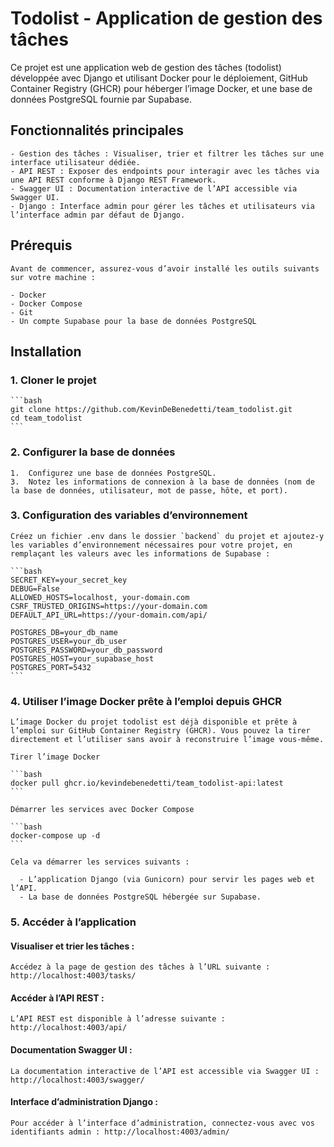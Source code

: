 # Todolist - Application de gestion des tâches
 
Ce projet est une application web de gestion des tâches (todolist) développée avec Django et utilisant Docker pour le déploiement, GitHub Container Registry (GHCR) pour héberger l’image Docker, et une base de données PostgreSQL fournie par Supabase.

## Fonctionnalités principales

    - Gestion des tâches : Visualiser, trier et filtrer les tâches sur une interface utilisateur dédiée.
    - API REST : Exposer des endpoints pour interagir avec les tâches via une API REST conforme à Django REST Framework.
    - Swagger UI : Documentation interactive de l’API accessible via Swagger UI.
    - Django : Interface admin pour gérer les tâches et utilisateurs via l’interface admin par défaut de Django.

## Prérequis

    Avant de commencer, assurez-vous d’avoir installé les outils suivants sur votre machine :

    - Docker
    - Docker Compose
    - Git
    - Un compte Supabase pour la base de données PostgreSQL

## Installation

### 1. Cloner le projet

    ```bash
    git clone https://github.com/KevinDeBenedetti/team_todolist.git
    cd team_todolist
    ```

### 2. Configurer la base de données

	1.	Configurez une base de données PostgreSQL.
	3.	Notez les informations de connexion à la base de données (nom de la base de données, utilisateur, mot de passe, hôte, et port).

### 3. Configuration des variables d’environnement

    Créez un fichier .env dans le dossier `backend` du projet et ajoutez-y les variables d’environnement nécessaires pour votre projet, en remplaçant les valeurs avec les informations de Supabase :

    ```bash
    SECRET_KEY=your_secret_key
    DEBUG=False
    ALLOWED_HOSTS=localhost, your-domain.com
    CSRF_TRUSTED_ORIGINS=https://your-domain.com
    DEFAULT_API_URL=https://your-domain.com/api/

    POSTGRES_DB=your_db_name
    POSTGRES_USER=your_db_user
    POSTGRES_PASSWORD=your_db_password
    POSTGRES_HOST=your_supabase_host
    POSTGRES_PORT=5432
    ```

### 4. Utiliser l’image Docker prête à l’emploi depuis GHCR

    L’image Docker du projet todolist est déjà disponible et prête à l’emploi sur GitHub Container Registry (GHCR). Vous pouvez la tirer directement et l’utiliser sans avoir à reconstruire l’image vous-même.

    Tirer l’image Docker

    ```bash
    docker pull ghcr.io/kevindebenedetti/team_todolist-api:latest
    ```

    Démarrer les services avec Docker Compose

    ```bash
    docker-compose up -d
    ```

    Cela va démarrer les services suivants :

      - L’application Django (via Gunicorn) pour servir les pages web et l’API.
      - La base de données PostgreSQL hébergée sur Supabase.

### 5. Accéder à l’application

#### Visualiser et trier les tâches : 

    Accédez à la page de gestion des tâches à l’URL suivante : http://localhost:4003/tasks/

#### Accéder à l’API REST : 

    L’API REST est disponible à l’adresse suivante : http://localhost:4003/api/

#### Documentation Swagger UI :

    La documentation interactive de l’API est accessible via Swagger UI : http://localhost:4003/swagger/

#### Interface d’administration Django :

    Pour accéder à l’interface d’administration, connectez-vous avec vos identifiants admin : http://localhost:4003/admin/